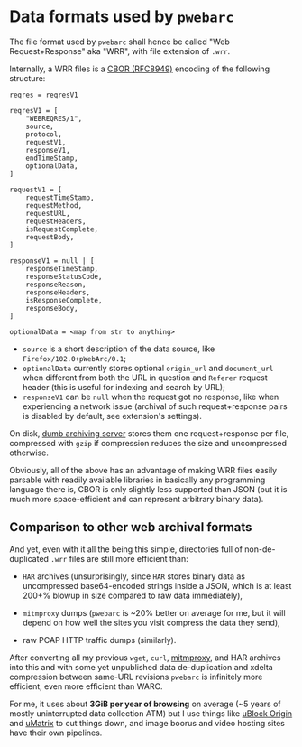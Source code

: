 # Data formats used by `pwebarc`

The file format used by `pwebarc` shall hence be called "Web Request+Response" aka "WRR", with file extension of `.wrr`.

Internally, a WRR files is a [CBOR (RFC8949)](https://datatracker.ietf.org/doc/html/rfc8949) encoding of the following structure:

```
reqres = reqresV1

reqresV1 = [
    "WEBREQRES/1",
    source,
    protocol,
    requestV1,
    responseV1,
    endTimeStamp,
    optionalData,
]

requestV1 = [
    requestTimeStamp,
    requestMethod,
    requestURL,
    requestHeaders,
    isRequestComplete,
    requestBody,
]

responseV1 = null | [
    responseTimeStamp,
    responseStatusCode,
    responseReason,
    responseHeaders,
    isResponseComplete,
    responseBody,
]

optionalData = <map from str to anything>
```

- `source` is a short description of the data source, like `Firefox/102.0+pWebArc/0.1`;
- `optionalData` currently stores optional `origin_url` and `document_url` when different from both the URL in question and `Referer` request header (this is useful for indexing and search by URL);
- `responseV1` can be `null` when the request got no response, like when experiencing a network issue (archival of such request+response pairs is disabled by default, see extension's settings).

On disk, [dumb archiving server](../dumb_server/) stores them one request+response per file, compressed with `gzip` if compression reduces the size and uncompressed otherwise.

Obviously, all of the above has an advantage of making WRR files easily parsable with readily available libraries in basically any programming language there is, CBOR is only slightly less supported than JSON (but it is much more space-efficient and can represent arbitrary binary data).

## Comparison to other web archival formats

And yet, even with it all the being this simple, directories full of non-de-duplicated `.wrr` files are still more efficient than:

- `HAR` archives (unsurprisingly, since `HAR` stores binary data as uncompressed base64-encoded strings inside a JSON, which is at least 200+% blowup in size compared to raw data immediately),

- `mitmproxy` dumps (`pwebarc` is ~20% better on average for me, but it will depend on how well the sites you visit compress the data they send),

- raw PCAP HTTP traffic dumps (similarly).

After converting all my previous `wget`, `curl`, [mitmproxy](https://github.com/mitmproxy/mitmproxy), and HAR archives into this and with some yet unpublished data de-duplication and xdelta compression between same-URL revisions `pwebarc` is infinitely more efficient, even more efficient than WARC.

For me, it uses about **3GiB per year of browsing** on average (\~5 years of mostly uninterrupted data collection ATM) but I use things like [uBlock Origin](https://github.com/gorhill/uBlock) and [uMatrix](https://github.com/gorhill/uMatrix) to cut things down, and image boorus and video hosting sites have their own pipelines.
